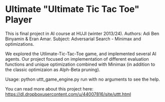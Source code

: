 Ultimate "Ultimate Tic Tac Toe" Player
====================
This is final project in AI course at HUJI (winter 2013/24).
Authors: Adi Ben Binyamin & Eran Amar.
Subject: Adversarial Search - Minimax and optimizations.

We explored the Utlimate-Tic-Tac-Toe game, and implemented 
several AI agents.
Our project focused on implementation of different evaluation functions 
and unique optimization combined with Minimax (in addition to the 
classic optimizaion as Alph-Beta pruning).

Usage: python uttt_game_engine.py <arg1> <arg2>
run with no arguments to see the help.

You can read more about this project here: https://dl.dropboxusercontent.com/u/44007816/site/uttt.html 
